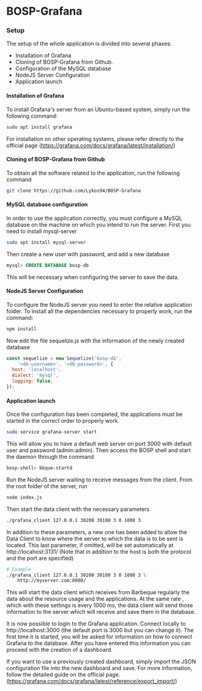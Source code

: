 # BOSP-Grafana



### Setup

The setup of the whole application is divided into several phases:

+ Installation of Grafana
+ Cloning of BOSP-Grafana from Github.
+ Configuration of the MySQL database
+ NodeJS Server Configuration
+ Application launch

#### Installation of Grafana

To install Grafana's server from an Ubuntu-based system, simply run the following command:

```bash
sudo apt install grafana
```



For installation on other operating systems, please refer directly to the official page (https://grafana.com/docs/grafana/latest/installation/)

#### Cloning of BOSP-Grafana from Github

To obtain all the software related to the application, run the following command

```bash
git clone https://github.com/Lykos94/BOSP-Grafana
```



#### MySQL database configuration

In order to use the application correctly, you must configure a MySQL database on the machine on which you intend to run the server. First you need to install mysql-server

```bash
sudo apt install mysql-server
```



Then create a new user with password, and add a new database

```sql
mysql> CREATE DATABASE bosp-db
```



This will be necessary when configuring the server to save the data.

#### NodeJS Server Configuration


To configure the NodeJS server you need to enter the relative  application folder. To install all the dependencies necessary to properly work, run the command:

```bash
npm install
```

Now edit the file sequelize.js with the information of the newly created database 

```js
const sequelize = new Sequelize('bosp-db', 
    '<db-username>', '<db-password>', {
  host: 'localhost',
  dialect: 'mysql',
  logging: false,
});
```



#### Application launch

Once the configuration has been completed, the applications must be started in the correct order to properly work.

```bash
sudo service grafana-server start
```

This will allow you to have a default web server on port 3000 with default user and password (admin:admin). Then access the BOSP shell and start the daemon through the command 

```bash
bosp-shell> bbque-startd
```



Run the NodeJS server waiting to receive messages from the client. From the root folder of the server, run 

```bash
node index.js
```

Then start the data client with the necessary parameters

```bash
./grafana_client 127.0.0.1 30200 30100 3 0 1000 3
```

In addition to these parameters, a new one has been added to allow the Data Client to know where the server to which the data is to be sent is located. This last parameter, if omitted, will be set automatically at http://locahost:3131/ (Note that in addition to the host is both the protocol and the port are specified)

```bash
# Example
./grafana_client 127.0.0.1 30200 30100 3 0 1000 3 \
    http://myserver.com:8080/
```


This will start the data client which receives from Barbeque regularly the data about the resource usage and the applications. At the same rate , which with these settings is every 1000 ms, the data client will send those information to the server which will receive and save them in the database.

It is now possible to login to the Grafana application. Connect locally to http://localhost:3000 (the default port is 3000 but you can change it). The first time it is started, you will be asked for information on how to connect Grafana to the database. After you have entered this information you can proceed with the creation of a dashboard.

If you want to use a previously created dashboard, simply import the JSON configuration file into the new dashboard and save. For more information, follow the detailed guide on the official page.
(https://grafana.com/docs/grafana/latest/reference/export_import/)